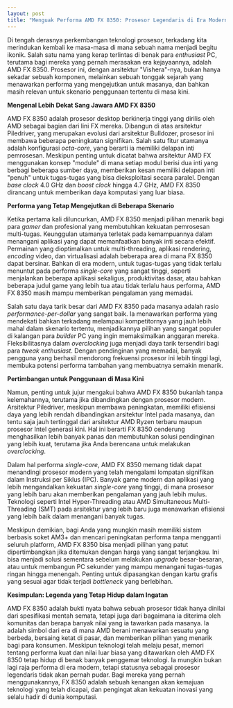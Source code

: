 ```yaml
---
layout: post
title: "Menguak Performa AMD FX 8350: Prosesor Legendaris di Era Modern"
---
```


Di tengah derasnya perkembangan teknologi prosesor, terkadang kita merindukan kembali ke masa-masa di mana sebuah nama menjadi begitu ikonik. Salah satu nama yang kerap terlintas di benak para *enthusiast* PC, terutama bagi mereka yang pernah merasakan era kejayaannya, adalah AMD FX 8350. Prosesor ini, dengan arsitektur "Vishera"-nya, bukan hanya sekadar sebuah komponen, melainkan sebuah tonggak sejarah yang menawarkan performa yang mengejutkan untuk masanya, dan bahkan masih relevan untuk skenario penggunaan tertentu di masa kini.

**Mengenal Lebih Dekat Sang Jawara AMD FX 8350**

AMD FX 8350 adalah prosesor desktop berkinerja tinggi yang dirilis oleh AMD sebagai bagian dari lini FX mereka. Dibangun di atas arsitektur Piledriver, yang merupakan evolusi dari arsitektur Bulldozer, prosesor ini membawa beberapa peningkatan signifikan. Salah satu fitur utamanya adalah konfigurasi *octa-core*, yang berarti ia memiliki delapan inti pemrosesan. Meskipun penting untuk dicatat bahwa arsitektur AMD FX menggunakan konsep "module" di mana setiap modul berisi dua inti yang berbagi beberapa sumber daya, memberikan kesan memiliki delapan inti "penuh" untuk tugas-tugas yang bisa dieksploitasi secara paralel. Dengan *base clock* 4.0 GHz dan *boost clock* hingga 4.7 GHz, AMD FX 8350 dirancang untuk memberikan daya komputasi yang luar biasa.

**Performa yang Tetap Mengejutkan di Beberapa Skenario**

Ketika pertama kali diluncurkan, AMD FX 8350 menjadi pilihan menarik bagi para *gamer* dan profesional yang membutuhkan kekuatan pemrosesan multi-tugas. Keunggulan utamanya terletak pada kemampuannya dalam menangani aplikasi yang dapat memanfaatkan banyak inti secara efektif. Permainan yang dioptimalkan untuk multi-threading, aplikasi rendering, *encoding* video, dan virtualisasi adalah beberapa area di mana FX 8350 dapat bersinar. Bahkan di era modern, untuk tugas-tugas yang tidak terlalu menuntut pada performa *single-core* yang sangat tinggi, seperti menjalankan beberapa aplikasi sekaligus, produktivitas dasar, atau bahkan beberapa judul game yang lebih tua atau tidak terlalu haus performa, AMD FX 8350 masih mampu memberikan pengalaman yang memadai.

Salah satu daya tarik besar dari AMD FX 8350 pada masanya adalah rasio *performance-per-dollar* yang sangat baik. Ia menawarkan performa yang mendekati bahkan terkadang melampaui kompetitornya yang jauh lebih mahal dalam skenario tertentu, menjadikannya pilihan yang sangat populer di kalangan para *builder* PC yang ingin memaksimalkan anggaran mereka. Fleksibilitasnya dalam *overclocking* juga menjadi daya tarik tersendiri bagi para *tweak enthusiast*. Dengan pendinginan yang memadai, banyak pengguna yang berhasil mendorong frekuensi prosesor ini lebih tinggi lagi, membuka potensi performa tambahan yang membuatnya semakin menarik.

**Pertimbangan untuk Penggunaan di Masa Kini**

Namun, penting untuk jujur mengakui bahwa AMD FX 8350 bukanlah tanpa kelemahannya, terutama jika dibandingkan dengan prosesor modern. Arsitektur Piledriver, meskipun membawa peningkatan, memiliki efisiensi daya yang lebih rendah dibandingkan arsitektur Intel pada masanya, dan tentu saja jauh tertinggal dari arsitektur AMD Ryzen terbaru maupun prosesor Intel generasi kini. Hal ini berarti FX 8350 cenderung menghasilkan lebih banyak panas dan membutuhkan solusi pendinginan yang lebih kuat, terutama jika Anda berencana untuk melakukan *overclocking*.

Dalam hal performa *single-core*, AMD FX 8350 memang tidak dapat menandingi prosesor modern yang telah mengalami lompatan signifikan dalam Instruksi per Siklus (IPC). Banyak game modern dan aplikasi yang lebih mengandalkan kekuatan *single-core* yang tinggi, di mana prosesor yang lebih baru akan memberikan pengalaman yang jauh lebih mulus. Teknologi seperti Intel Hyper-Threading atau AMD Simultaneous Multi-Threading (SMT) pada arsitektur yang lebih baru juga menawarkan efisiensi yang lebih baik dalam menangani banyak tugas.

Meskipun demikian, bagi Anda yang mungkin masih memiliki sistem berbasis soket AM3+ dan mencari peningkatan performa tanpa mengganti seluruh platform, AMD FX 8350 bisa menjadi pilihan yang patut dipertimbangkan jika ditemukan dengan harga yang sangat terjangkau. Ini bisa menjadi solusi sementara sebelum melakukan *upgrade* besar-besaran, atau untuk membangun PC sekunder yang mampu menangani tugas-tugas ringan hingga menengah. Penting untuk dipasangkan dengan kartu grafis yang sesuai agar tidak terjadi *bottleneck* yang berlebihan.

**Kesimpulan: Legenda yang Tetap Hidup dalam Ingatan**

AMD FX 8350 adalah bukti nyata bahwa sebuah prosesor tidak hanya dinilai dari spesifikasi mentah semata, tetapi juga dari bagaimana ia diterima oleh komunitas dan berapa banyak nilai yang ia tawarkan pada masanya. Ia adalah simbol dari era di mana AMD berani menawarkan sesuatu yang berbeda, bersaing ketat di pasar, dan memberikan pilihan yang menarik bagi para konsumen. Meskipun teknologi telah melaju pesat, memori tentang performa kuat dan nilai luar biasa yang ditawarkan oleh AMD FX 8350 tetap hidup di benak banyak penggemar teknologi. Ia mungkin bukan lagi raja performa di era modern, tetapi statusnya sebagai prosesor legendaris tidak akan pernah pudar. Bagi mereka yang pernah menggunakannya, FX 8350 adalah sebuah kenangan akan kemajuan teknologi yang telah dicapai, dan pengingat akan kekuatan inovasi yang selalu hadir di dunia komputasi.
